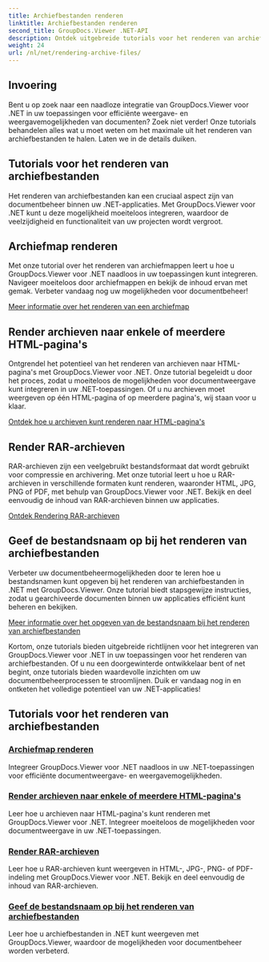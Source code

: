 ```yaml
---
title: Archiefbestanden renderen
linktitle: Archiefbestanden renderen
second_title: GroupDocs.Viewer .NET-API
description: Ontdek uitgebreide tutorials voor het renderen van archiefbestanden met GroupDocs.Viewer voor .NET. Integreer naadloos en efficiënt in uw .NET-applicaties.
weight: 24
url: /nl/net/rendering-archive-files/
---
```

## Invoering

Bent u op zoek naar een naadloze integratie van GroupDocs.Viewer voor .NET in uw toepassingen voor efficiënte weergave- en weergavemogelijkheden van documenten? Zoek niet verder! Onze tutorials behandelen alles wat u moet weten om het maximale uit het renderen van archiefbestanden te halen. Laten we in de details duiken.

## Tutorials voor het renderen van archiefbestanden

Het renderen van archiefbestanden kan een cruciaal aspect zijn van documentbeheer binnen uw .NET-applicaties. Met GroupDocs.Viewer voor .NET kunt u deze mogelijkheid moeiteloos integreren, waardoor de veelzijdigheid en functionaliteit van uw projecten wordt vergroot.

## Archiefmap renderen

Met onze tutorial over het renderen van archiefmappen leert u hoe u GroupDocs.Viewer voor .NET naadloos in uw toepassingen kunt integreren. Navigeer moeiteloos door archiefmappen en bekijk de inhoud ervan met gemak. Verbeter vandaag nog uw mogelijkheden voor documentbeheer!

[Meer informatie over het renderen van een archiefmap](./render-archive-folder/)

## Render archieven naar enkele of meerdere HTML-pagina's

Ontgrendel het potentieel van het renderen van archieven naar HTML-pagina's met GroupDocs.Viewer voor .NET. Onze tutorial begeleidt u door het proces, zodat u moeiteloos de mogelijkheden voor documentweergave kunt integreren in uw .NET-toepassingen. Of u nu archieven moet weergeven op één HTML-pagina of op meerdere pagina's, wij staan voor u klaar.

[Ontdek hoe u archieven kunt renderen naar HTML-pagina's](./render-archives-html/)

## Render RAR-archieven

RAR-archieven zijn een veelgebruikt bestandsformaat dat wordt gebruikt voor compressie en archivering. Met onze tutorial leert u hoe u RAR-archieven in verschillende formaten kunt renderen, waaronder HTML, JPG, PNG of PDF, met behulp van GroupDocs.Viewer voor .NET. Bekijk en deel eenvoudig de inhoud van RAR-archieven binnen uw applicaties.

[Ontdek Rendering RAR-archieven](./render-rar/)

## Geef de bestandsnaam op bij het renderen van archiefbestanden

Verbeter uw documentbeheermogelijkheden door te leren hoe u bestandsnamen kunt opgeven bij het renderen van archiefbestanden in .NET met GroupDocs.Viewer. Onze tutorial biedt stapsgewijze instructies, zodat u gearchiveerde documenten binnen uw applicaties efficiënt kunt beheren en bekijken.

[Meer informatie over het opgeven van de bestandsnaam bij het renderen van archiefbestanden](./specify-filename-render-archive/)

Kortom, onze tutorials bieden uitgebreide richtlijnen voor het integreren van GroupDocs.Viewer voor .NET in uw toepassingen voor het renderen van archiefbestanden. Of u nu een doorgewinterde ontwikkelaar bent of net begint, onze tutorials bieden waardevolle inzichten om uw documentbeheerprocessen te stroomlijnen. Duik er vandaag nog in en ontketen het volledige potentieel van uw .NET-applicaties!
## Tutorials voor het renderen van archiefbestanden
### [Archiefmap renderen](./render-archive-folder/)
Integreer GroupDocs.Viewer voor .NET naadloos in uw .NET-toepassingen voor efficiënte documentweergave- en weergavemogelijkheden.
### [Render archieven naar enkele of meerdere HTML-pagina's](./render-archives-html/)
Leer hoe u archieven naar HTML-pagina's kunt renderen met GroupDocs.Viewer voor .NET. Integreer moeiteloos de mogelijkheden voor documentweergave in uw .NET-toepassingen.
### [Render RAR-archieven](./render-rar/)
Leer hoe u RAR-archieven kunt weergeven in HTML-, JPG-, PNG- of PDF-indeling met GroupDocs.Viewer voor .NET. Bekijk en deel eenvoudig de inhoud van RAR-archieven.
### [Geef de bestandsnaam op bij het renderen van archiefbestanden](./specify-filename-render-archive/)
Leer hoe u archiefbestanden in .NET kunt weergeven met GroupDocs.Viewer, waardoor de mogelijkheden voor documentbeheer worden verbeterd.
